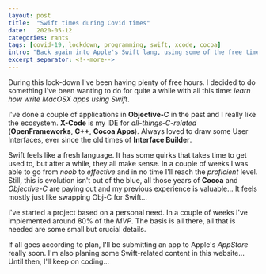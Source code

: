 ```yaml
---
layout: post
title:  "Swift times during Covid times"
date:   2020-05-12
categories: rants
tags: [covid-19, lockdown, programming, swift, xcode, cocoa]
intro: "Back again into Apple's Swift lang, using some of the free time I'm having now, during this lockdown..."
excerpt_separator: <!--more-->
---
```


During this lock-down I've been having plenty of free hours. I decided to do something I've been wanting to do 
for quite a while with all this time: *learn how write MacOSX apps using Swift*.

I've done a couple of applications in **Objective-C** in the past and I really like the ecosystem. 
**X-Code** is my IDE for *all-things-C-related* (**OpenFrameworks**, **C++**, **Cocoa Apps**).
Always loved to draw some User Interfaces, ever since the old times of **Interface Builder**.

<!--more-->

Swift feels like a fresh language. It has some quirks that takes time to get used to, but after a while, they
all make sense. In a couple of weeks I was able to go from *noob* to *effective* and in no time I'll reach the
*proficient* level. Still, this is evolution isn't out of the blue, all those years of **Cocoa** and *Objective-C*
are paying out and my previous experience is valuable... It feels mostly just like swapping Obj-C for Swift...

I've started a project based on a personal need. In a couple of weeks I've implemented around 80% of the *MVP*. The basis
is all there, all that is needed are some small but crucial details.

If all goes according to plan, I'll be submitting an app to Apple's *AppStore* really soon. I'm also planing some Swift-related
content in this website... Until then, I'll keep on coding...

